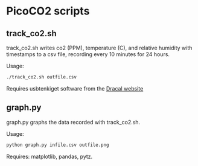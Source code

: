 # PicoCO2 scripts

## track\_co2.sh
track\_co2.sh writes co2 (PPM), temperature (C), and relative humidity with
timestamps to a csv file, recording every 10 minutes for 24 hours. 

Usage:
```bash
./track_co2.sh outfile.csv
```

Requires usbtenkiget software from the
[Dracal website](https://www.dracal.com/store/support/downloads/index.php)

## graph.py
graph.py graphs the data recorded with track\_co2.sh.

Usage:
```bash
python graph.py infile.csv outfile.png
```

Requires: matplotlib, pandas, pytz.
